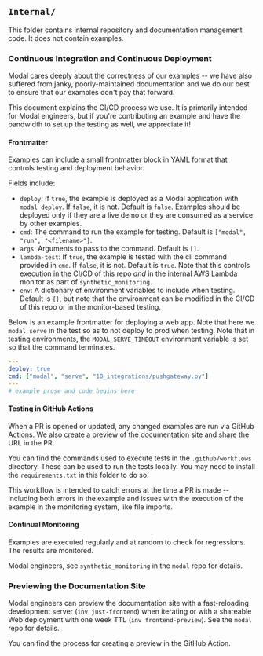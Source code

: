## `Internal/`

This folder contains internal repository and documentation management code.
It does not contain examples.

### Continuous Integration and Continuous Deployment

Modal cares deeply about the correctness of our examples -- we have also
suffered from janky, poorly-maintained documentation and we do our best to
ensure that our examples don't pay that forward.

This document explains the CI/CD process we use. It is primarily intended for
Modal engineers, but if you're contributing an example and have the bandwidth to
set up the testing as well, we appreciate it!

#### Frontmatter

Examples can include a small frontmatter block in YAML format that controls
testing and deployment behavior.

Fields include:

- `deploy`: If `true`, the example is deployed as a Modal application with
  `modal deploy`. If `false`, it is not. Default is `false`. Examples should be
  deployed only if they are a live demo or they are consumed as a service by
  other examples.
- `cmd`: The command to run the example for testing. Default is
  `["modal", "run", "<filename>"]`.
- `args`: Arguments to pass to the command. Default is `[]`.
- `lambda-test`: If `true`, the example is tested with the cli command provided
  in `cmd`. If `false`, it is not. Default is `true`. Note that this controls
  execution in the CI/CD of this repo _and_ in the internal AWS Lambda monitor
  as part of `synthetic_monitoring`.
- `env`: A dictionary of environment variables to include when testing.
  Default is `{}`, but note that the environment can be modified in the CI/CD of
  this repo or in the monitor-based testing.

Below is an example frontmatter for deploying a web app. Note that here we
`modal serve` in the test so as to not deploy to prod when testing. Note that in
testing environments, the `MODAL_SERVE_TIMEOUT` environment variable is set so
that the command terminates.

```yaml
---
deploy: true
cmd: ["modal", "serve", "10_integrations/pushgateway.py"]
---
# example prose and code begins here
```

#### Testing in GitHub Actions

When a PR is opened or updated, any changed examples are run via GitHub Actions.
We also create a preview of the documentation site and share the URL in the PR.

You can find the commands used to execute tests in the `.github/workflows`
directory. These can be used to run the tests locally. You may need to install
the `requirements.txt` in this folder to do so.

This workflow is intended to catch errors at the time a PR is made -- including
both errors in the example and issues with the execution of the example in the
monitoring system, like file imports.

#### Continual Monitoring

Examples are executed regularly and at random to check for regressions. The
results are monitored.

Modal engineers, see `synthetic_monitoring` in the `modal` repo for details.

### Previewing the Documentation Site

Modal engineers can preview the documentation site with a fast-reloading
development server (`inv just-frontend`) when iterating or with a shareable
Web deployment with one week TTL (`inv frontend-preview`). See the `modal`
repo for details.

You can find the process for creating a preview in the GitHub Action.
